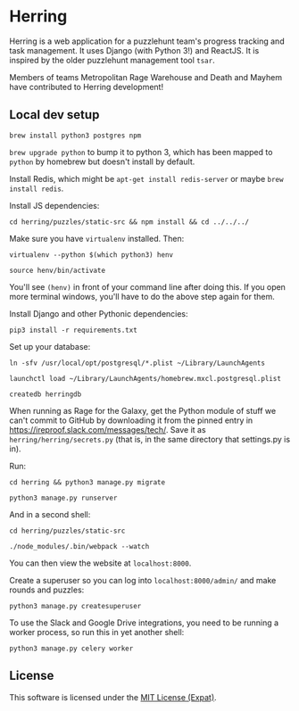 # Herring 

Herring is a web application for a puzzlehunt team's progress tracking and task management. It uses Django (with Python 3!) and ReactJS. It is inspired by the older puzzlehunt management tool `tsar`. 

Members of teams Metropolitan Rage Warehouse and Death and Mayhem have contributed to Herring development!

## Local dev setup

`brew install python3 postgres npm`

`brew upgrade python` to bump it to python 3, which has been mapped to `python` by homebrew but doesn't install by default.

Install Redis, which might be `apt-get install redis-server` or maybe `brew install redis`.

Install JS dependencies:

`cd herring/puzzles/static-src && npm install && cd ../../../`

Make sure you have `virtualenv` installed. Then:

`virtualenv --python $(which python3) henv`

`source henv/bin/activate`

You'll see `(henv)` in front of your command line after doing this. If you open more terminal windows, you'll have to do the above step again for them.

Install Django and other Pythonic dependencies:

`pip3 install -r requirements.txt`

Set up your database:

`ln -sfv /usr/local/opt/postgresql/*.plist ~/Library/LaunchAgents`

`launchctl load ~/Library/LaunchAgents/homebrew.mxcl.postgresql.plist`

`createdb herringdb`

When running as Rage for the Galaxy, get the Python module of stuff we can't commit to GitHub by downloading it from the pinned entry in https://ireproof.slack.com/messages/tech/. Save it as `herring/herring/secrets.py` (that is, in the same directory that settings.py is in).

Run:

`cd herring && python3 manage.py migrate`

`python3 manage.py runserver`

And in a second shell:

`cd herring/puzzles/static-src`

`./node_modules/.bin/webpack --watch`

You can then view the website at `localhost:8000`.

Create a superuser so you can log into `localhost:8000/admin/` and make rounds and puzzles:

`python3 manage.py createsuperuser`

To use the Slack and Google Drive integrations, you need to be running a worker process, so run this in yet another shell:

`python3 manage.py celery worker`

## License

This software is licensed under the [MIT License (Expat)](https://www.debian.org/legal/licenses/mit).
